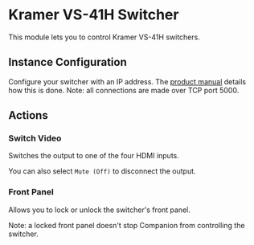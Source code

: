 # Kramer VS-41H Switcher
This module lets you to control Kramer VS-41H switchers.


## Instance Configuration
Configure your switcher with an IP address. The [product manual](https://cdn.kramerav.com/web/downloads/manuals/kramer_vs-41h.pdf) details how this is done. Note: all connections are made over TCP port 5000.



## Actions
### Switch Video
Switches the output to one of the four HDMI inputs.

You can also select `Mute (Off)` to disconnect the output.


### Front Panel
Allows you to lock or unlock the switcher's front panel.

Note: a locked front panel doesn't stop Companion from controlling the switcher.
